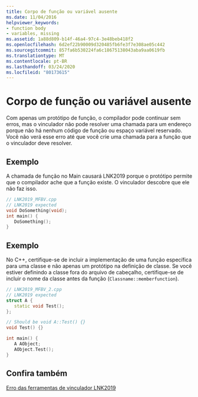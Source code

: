 ```yaml
---
title: Corpo de função ou variável ausente
ms.date: 11/04/2016
helpviewer_keywords:
- function body
- variables, missing
ms.assetid: 1a88d809-b14f-46a4-97c4-3e48beb418f2
ms.openlocfilehash: 6d2ef22b90009d320485fb6fe3f7e308ae05c442
ms.sourcegitcommit: 857fa6b530224fa6c18675138043aba9aa0619fb
ms.translationtype: MT
ms.contentlocale: pt-BR
ms.lasthandoff: 03/24/2020
ms.locfileid: "80173615"
---
```

# <a name="missing-function-body-or-variable"></a>Corpo de função ou variável ausente

Com apenas um protótipo de função, o compilador pode continuar sem erros, mas o vinculador não pode resolver uma chamada para um endereço porque não há nenhum código de função ou espaço variável reservado. Você não verá esse erro até que você crie uma chamada para a função que o vinculador deve resolver.

## <a name="example"></a>Exemplo

A chamada de função no Main causará LNK2019 porque o protótipo permite que o compilador ache que a função existe.  O vinculador descobre que ele não faz isso.

```cpp
// LNK2019_MFBV.cpp
// LNK2019 expected
void DoSomething(void);
int main() {
   DoSomething();
}
```

## <a name="example"></a>Exemplo

No C++, certifique-se de incluir a implementação de uma função específica para uma classe e não apenas um protótipo na definição de classe. Se você estiver definindo a classe fora do arquivo de cabeçalho, certifique-se de incluir o nome da classe antes da função (`Classname::memberfunction`).

```cpp
// LNK2019_MFBV_2.cpp
// LNK2019 expected
struct A {
   static void Test();
};

// Should be void A::Test() {}
void Test() {}

int main() {
   A AObject;
   AObject.Test();
}
```

## <a name="see-also"></a>Confira também

[Erro das ferramentas de vinculador LNK2019](../../error-messages/tool-errors/linker-tools-error-lnk2019.md)
